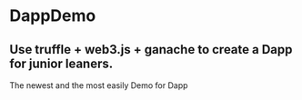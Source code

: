 # DappDemo
## Use truffle + web3.js + ganache to create a Dapp for junior leaners.
The newest and the most easily Demo for Dapp 
